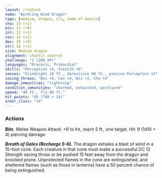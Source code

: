 ```yaml
---
layout: creature
name: "Wyrmling Wind Dragon"
tags: [medium, dragon, cr1, tome-of-beasts]
cha: 14 (+2)
wis: 11 (+0)
int: 12 (+1)
con: 14 (+2)
dex: 19 (+4)
str: 16 (+3)
size: Medium dragon
alignment: chaotic neutral
challenge: "1 (200 XP)"
languages: "Draconic, Primordial"
skills: "Perception +4, Stealth +6"
senses: "blindsight 10 ft., darkvision 60 ft., passive Perception 14"
saving_throws: "Dex +6, Con +4, Wis +2, Cha +4"
damage_immunities: "lightning"
condition_immunities: "charmed, exhausted, paralyzed"
speed: "40 ft., fly 80 ft."
hit_points: "45 (7d8 + 14)"
armor_class: "14"
---
```


### Actions

***Bite.*** Melee Weapon Attack: +6 to hit, reach 5 ft., one target. Hit: 9 (1d10 + 4) piercing damage.

***Breath of Gales (Recharge 5-6).*** The dragon exhales a blast of wind in a 15-foot cone. Each creature in that cone must make a successful DC 12 Strength saving throw or be pushed 15 feet away from the dragon and knocked prone. Unprotected flames in the cone are extinguished, and sheltered flames (such as those in lanterns) have a 50 percent chance of being extinguished.

